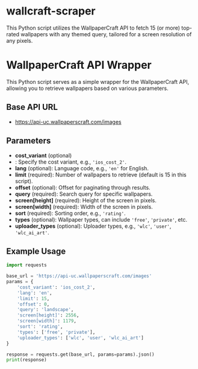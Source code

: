 # wallcraft-scraper
This Python script utilizes the WallpaperCraft API to fetch 15 (or more) top-rated wallpapers with any themed query, tailored for a screen resolution of any pixels.

# WallpaperCraft API Wrapper

This Python script serves as a simple wrapper for the WallpaperCraft API, allowing you to retrieve wallpapers based on various parameters.

## Base API URL
- https://api-uc.wallpaperscraft.com/images
## Parameters

- **cost_variant** (optional)
- : Specify the cost variant, e.g., `'ios_cost_2'`.
- **lang** (optional): Language code, e.g., `'en'` for English.
- **limit** (required): Number of wallpapers to retrieve (default is 15 in this script).
- **offset** (optional): Offset for paginating through results.
- **query** (required): Search query for specific wallpapers.
- **screen[height]** (required): Height of the screen in pixels.
- **screen[width]** (required): Width of the screen in pixels.
- **sort** (required): Sorting order, e.g., `'rating'`.
- **types** (optional): Wallpaper types, can include `'free'`, `'private'`, etc.
- **uploader_types** (optional): Uploader types, e.g., `'wlc'`, `'user'`, `'wlc_ai_art'`.

## Example Usage

```python
import requests

base_url = 'https://api-uc.wallpaperscraft.com/images'
params = {
    'cost_variant': 'ios_cost_2',
    'lang': 'en',
    'limit': 15,
    'offset': 0,
    'query': 'landscape',
    'screen[height]': 2556,
    'screen[width]': 1179,
    'sort': 'rating',
    'types': ['free', 'private'],
    'uploader_types': ['wlc', 'user', 'wlc_ai_art']
}

response = requests.get(base_url, params=params).json()
print(response)
